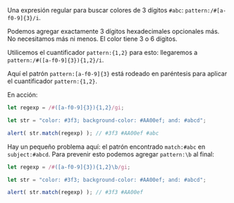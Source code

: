 Una expresión regular para buscar colores de 3 dígitos `#abc`: `pattern:/#[a-f0-9]{3}/i`.

Podemos agregar exactamente 3 dígitos hexadecimales opcionales más. No necesitamos más ni menos. El color tiene 3 o 6 dígitos.

Utilicemos el cuantificador `pattern:{1,2}` para esto: llegaremos a `pattern:/#([a-f0-9]{3}){1,2}/i`.

Aquí el patrón `pattern:[a-f0-9]{3}` está rodeado en paréntesis para aplicar el cuantificador `pattern:{1,2}`.

En acción:

```js run
let regexp = /#([a-f0-9]{3}){1,2}/gi;

let str = "color: #3f3; background-color: #AA00ef; and: #abcd";

alert( str.match(regexp) ); // #3f3 #AA00ef #abc
```

Hay un pequeño problema aquí: el patrón encontrado `match:#abc` en `subject:#abcd`. Para prevenir esto podemos agregar `pattern:\b` al final:

```js run
let regexp = /#([a-f0-9]{3}){1,2}\b/gi;

let str = "color: #3f3; background-color: #AA00ef; and: #abcd";

alert( str.match(regexp) ); // #3f3 #AA00ef
```
